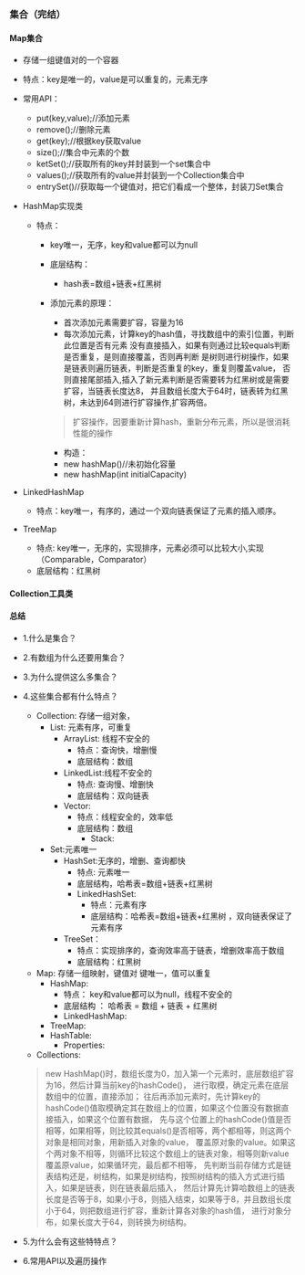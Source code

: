 ### 集合（完结）

#### Map集合

* 存储一组键值对的一个容器

* 特点：key是唯一的，value是可以重复的，元素无序
* 常用API：
    * put(key,value);//添加元素
    * remove();//删除元素
    * get(key);//根据key获取value
    * size();//集合中元素的个数
    * ketSet();//获取所有的key并封装到一个set集合中
    * values();//获取所有的value并封装到一个Collection集合中
    * entrySet()//获取每一个键值对，把它们看成一个整体，封装刀Set集合

* HashMap实现类
    * 特点：
        * key唯一，无序，key和value都可以为null
        * 底层结构：
            * hash表=数组+链表+红黑树
        * 添加元素的原理：
            * 首次添加元素需要扩容，容量为16
            * 每次添加元素，计算key的hash值，寻找数组中的索引位置，判断此位置是否有元素 
            没有直接插入，如果有则通过比较equals判断是否重复，是则直接覆盖，否则再判断
            是树则进行树操作，如果是链表则遍历链表，判断是否重复的key，重复则覆盖value，
            否则直接尾部插入,插入了新元素判断是否需要转为红黑树或是需要扩容，当链表长度达8，
            并且数组长度大于64时，链表转为红黑树，未达到64则进行扩容操作,扩容两倍。
            > 扩容操作，因要重新计算hash，重新分布元素，所以是很消耗性能的操作  
        
            * 构造：
            * new hashMap()//未初始化容量
            * new hashMap(int initialCapacity)
            
* LinkedHashMap
    * 特点：key唯一，有序的，通过一个双向链表保证了元素的插入顺序。          
    
* TreeMap
    * 特点: key唯一，无序的，实现排序，元素必须可以比较大小,实现（Comparable，Comparator）    
    * 底层结构：红黑树
    
#### Collection工具类

#### 总结    

* 1.什么是集合？
* 2.有数组为什么还要用集合？
* 3.为什么提供这么多集合？
* 4.这些集合都有什么特点？
    * Collection: 存储一组对象，
        * List: 元素有序，可重复
            * ArrayList: 线程不安全的
                * 特点：查询快，增删慢
                * 底层结构：数组
            * LinkedList:线程不安全的
                * 特点: 查询慢、增删快
                * 底层结构：双向链表
            * Vector:
                * 特点：线程安全的，效率低
                * 底层结构：数组
                    * Stack:
        * Set:元素唯一
            * HashSet:无序的，增删、查询都快
                * 特点: 元素唯一
                * 底层结构，哈希表=数组+链表+红黑树
                * LinkedHashSet:
                    * 特点：元素有序
                    * 底层结构：哈希表=数组+链表+红黑树 ，双向链表保证了元素有序
            * TreeSet：
                * 特点：实现排序的，查询效率高于链表，增删效率高于数组
                * 底层结构：红黑树
    * Map: 存储一组映射，键值对 键唯一，值可以重复   
        * HashMap:  
            * 特点： key和value都可以为null，线程不安全的  
            * 底层结构 ： 哈希表 = 数组 + 链表 + 红黑树        
            * LinkedHashMap:
        * TreeMap:
        * HashTable:
            * Properties:
    * Collections: 
    
    > new HashMap()时，数组长度为0，加入第一个元素时，底层数组扩容为16，然后计算当前key的hashCode()，
    进行取模，确定元素在底层数组中的位置，直接添加；
    往后再添加元素时，先计算key的hashCode()值取模确定其在数组上的位置，如果这个位置没有数据直接插入，如果这个位置有数据，
    先与这个位置上的hashCode()值是否相等，如果相等，则比较其equals()是否相等，两个都相等，则这两个对象是相同对象，用新插入对象的value，
    覆盖原对象的value。如果这个两对象不相等，则循环比较这个数组上的链表对象，相等则新value覆盖原value，如果循环完，最后都不相等，
    先判断当前存储方式是链表结构还是，树结构，如果是树结构，按照树结构的插入方式进行插入，如果是链表，则在链表最后插入，
    然后计算先计算哈数组上的链表长度是否等于8，如果小于8，则插入结束，如果等于8，并且数组长度小于64，则把数组进行扩容，重新计算各对象的hash值，
    进行对象分布，如果长度大于64，则转换为树结构。   
* 5.为什么会有这些特特点？
* 6.常用API以及遍历操作